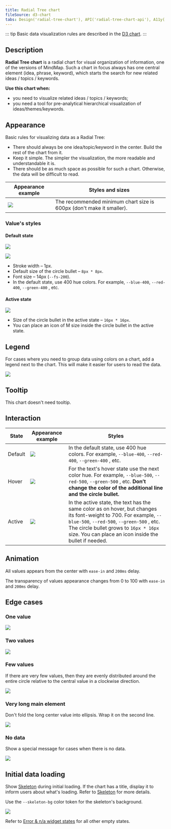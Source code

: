 ```yaml
---
title: Radial Tree chart
fileSource: d3-chart
tabs: Design('radial-tree-chart'), API('radial-tree-chart-api'), A11y('radial-tree-chart-a11y'), Examples('radial-tree-chart-d3-examples'), Changelog('d3-chart-changelog')
---
```


::: tip
Basic data visualization rules are described in the [D3 chart](/data-display/d3-chart/d3-chart).
:::

## Description

**Radial Tree chart** is a radial chart for visual organization of information, one of the versions of MindMap. Such a chart in focus always has one central element (idea, phrase, keyword), which starts the search for new related ideas / topics / keywords.

**Use this chart when:**

- you need to visualize related ideas / topics / keywords;
- you need a tool for pre-analytical hierarchical visualization of ideas/themes/keywords.

## Appearance

Basic rules for visualizing data as a Radial Tree:

- There should always be one idea/topic/keyword in the center. Build the rest of the chart from it.
- Keep it simple. The simpler the visualization, the more readable and understandable it is.
- There should be as much space as possible for such a chart. Otherwise, the data will be difficult to read.

| Appearance example                                    | Styles and sizes                                                     |
| ----------------------------------------------------- | -------------------------------------------------------------------- |
| ![](static/radialtree.png) | The recommended minimum chart size is 600px (don't make it smaller). |

### Value's styles

#### Default state

![](static/margins.png)

![](static/sizes1.png)

- Stroke width – 1px.
- Default size of the circle bullet – `8px * 8px`.
- Font size – 14px (`--fs-200`).
- In the default state, use 400 hue colors. For example, `--blue-400`, `--red-400`, `--green-400` , etc.

#### Active state

![](static/sizes2.png)

- Size of the circle bullet in the active state – `16px * 16px`.
- You can place an icon of M size inside the circle bullet in the active state.

## Legend

For cases where you need to group data using colors on a chart, add a legend next to the chart. This will make it easier for users to read the data.

![](static/legend.png)

## Tooltip

This chart doesn't need tooltip.

## Interaction

| State   | Appearance example                              | Styles                                                                                                                                                                                                                                                    |
| ------- | ----------------------------------------------- | --------------------------------------------------------------------------------------------------------------------------------------------------------------------------------------------------------------------------------------------------------- |
| Default | ![](static/default.png) | In the default state, use 400 hue colors. For example, `--blue-400`, `--red-400`, `--green-400` , etc.                                                                                                                                                           |
| Hover   | ![](static/hover.png)     | For the text's hover state use the next color hue. For example, `--blue-500`, `--red-500`, `--green-500` , etc. **Don’t change the color of the additional line and the circle bullet.**                                                                        |
| Active  | ![](static/active.png)  | In the active state, the text has the same color as on hover, but changes its font-weight to 700. For example, `--blue-500`, `--red-500`, `--green-500` , etc. The circle bullet grows to `16px * 16px` size. You can place an icon inside the bullet if needed. |

## Animation

All values appears from the center with `ease-in` and `200ms` delay.

The transparency of values appearance changes from 0 to 100 with `ease-in` and `200ms` delay.

## Edge cases

### One value

![](static/one-value.png)

### Two values

![](static/two-values.png)

### Few values

If there are very few values, then they are evenly distributed around the entire circle relative to the central value in a clockwise direction.

![](static/few-values.png)

### Very long main element

Don't fold the long center value into ellipsis. Wrap it on the second line.

![](static/long-value.png)

### No data

Show a special message for cases when there is no data.

![](static/no-data-state.png)

## Initial data loading

Show [Skeleton](/components/skeleton/skeleton) during initial loading. If the chart has a title, display it to inform users about what's loading. Refer to [Skeleton](/components/skeleton/skeleton) for more details.

Use the `--skeleton-bg` color token for the skeleton's background.      

![](static/radial-tree-skeleton.png)

Refer to [Error & n/a widget states](/components/widget-empty/widget-empty) for all other empty states.
